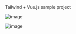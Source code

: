 Tailwind + Vue.js sample project

![image](https://github.com/mamaaak/protoapp-vuejs/assets/94784271/bc955220-c1bb-4630-9830-7d45bbeea22a)

![image](https://github.com/mamaaak/protoapp-vuejs/assets/94784271/439ddcc1-1123-481d-ac12-c47c393a659a)

